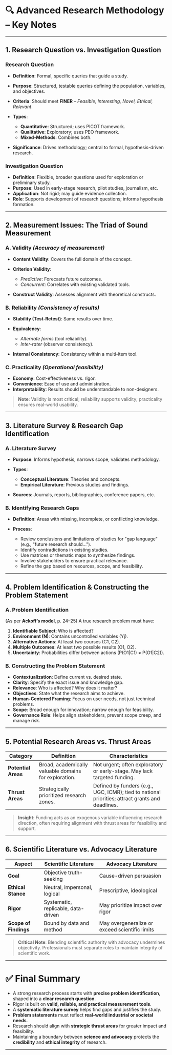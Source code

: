 # 🔍 **Advanced Research Methodology – Key Notes**

---

## 1. **Research Question vs. Investigation Question**

### **Research Question**

* **Definition**: Formal, specific queries that guide a study.
* **Purpose**: Structured, testable queries defining the population, variables, and objectives.
* **Criteria**: Should meet **FINER** – *Feasible, Interesting, Novel, Ethical, Relevant*.
* **Types**:

  * **Quantitative**: Structured; uses PICOT framework.
  * **Qualitative**: Exploratory; uses PEO framework.
  * **Mixed-Methods**: Combines both.
* **Significance**: Drives methodology; central to formal, hypothesis-driven research.

### **Investigation Question**

* **Definition**: Flexible, broader questions used for exploration or preliminary study.
* **Purpose**: Used in early-stage research, pilot studies, journalism, etc.
* **Application**: Not rigid; may guide evidence collection.
* **Role**: Supports development of research questions; informs hypothesis formation.

---

## 2. **Measurement Issues: The Triad of Sound Measurement**

### A. **Validity** *(Accuracy of measurement)*

* **Content Validity**: Covers the full domain of the concept.
* **Criterion Validity**:

  * *Predictive*: Forecasts future outcomes.
  * *Concurrent*: Correlates with existing validated tools.
* **Construct Validity**: Assesses alignment with theoretical constructs.

### B. **Reliability** *(Consistency of results)*

* **Stability (Test-Retest)**: Same results over time.
* **Equivalency**:

  * *Alternate forms* (tool reliability).
  * *Inter-rater* (observer consistency).
* **Internal Consistency**: Consistency within a multi-item tool.

### C. **Practicality** *(Operational feasibility)*

* **Economy**: Cost-effectiveness vs. rigor.
* **Convenience**: Ease of use and administration.
* **Interpretability**: Results should be understandable to non-designers.

> **Note**: Validity is most critical; reliability supports validity; practicality ensures real-world usability.

---

## 3. **Literature Survey & Research Gap Identification**

### A. **Literature Survey**

* **Purpose**: Informs hypothesis, narrows scope, validates methodology.
* **Types**:

  * **Conceptual Literature**: Theories and concepts.
  * **Empirical Literature**: Previous studies and findings.
* **Sources**: Journals, reports, bibliographies, conference papers, etc.

### B. **Identifying Research Gaps**

* **Definition**: Areas with missing, incomplete, or conflicting knowledge.
* **Process**:

  * Review conclusions and limitations of studies for "gap language" (e.g., "future research should...").
  * Identify contradictions in existing studies.
  * Use matrices or thematic maps to synthesize findings.
  * Involve stakeholders to ensure practical relevance.
  * Refine the gap based on resources, scope, and feasibility.

---

## 4. **Problem Identification & Constructing the Problem Statement**

### A. **Problem Identification**

(As per **Ackoff’s model**, p. 24–25)
A true research problem must have:

1. **Identifiable Subject**: Who is affected?
2. **Environment (N)**: Contains uncontrolled variables (Yj).
3. **Alternative Actions**: At least two courses (C1, C2).
4. **Multiple Outcomes**: At least two possible results (O1, O2).
5. **Uncertainty**: Probabilities differ between actions (P(O1|C1) ≠ P(O1|C2)).

### B. **Constructing the Problem Statement**

* **Contextualization**: Define current vs. desired state.
* **Clarity**: Specify the exact issue and knowledge gap.
* **Relevance**: Who is affected? Why does it matter?
* **Objectives**: State what the research aims to achieve.
* **Human-Centered Framing**: Focus on user needs, not just technical problems.
* **Scope**: Broad enough for innovation; narrow enough for feasibility.
* **Governance Role**: Helps align stakeholders, prevent scope creep, and manage risk.

---

## 5. **Potential Research Areas vs. Thrust Areas**

| **Category**        | **Definition**                                        | **Characteristics**                                                                              |
| ------------------- | ----------------------------------------------------- | ------------------------------------------------------------------------------------------------ |
| **Potential Areas** | Broad, academically valuable domains for exploration. | Not urgent; often exploratory or early-stage. May lack targeted funding.                         |
| **Thrust Areas**    | Strategically prioritized research zones.             | Defined by funders (e.g., UGC, ICMR); tied to national priorities; attract grants and deadlines. |

> **Insight**: Funding acts as an exogenous variable influencing research direction, often requiring alignment with thrust areas for feasibility and support.

---

## 6. **Scientific Literature vs. Advocacy Literature**

| **Aspect**            | **Scientific Literature**           | **Advocacy Literature**                        |
| --------------------- | ----------------------------------- | ---------------------------------------------- |
| **Goal**              | Objective truth-seeking             | Cause-driven persuasion                        |
| **Ethical Stance**    | Neutral, impersonal, logical        | Prescriptive, ideological                      |
| **Rigor**             | Systematic, replicable, data-driven | May prioritize impact over rigor               |
| **Scope of Findings** | Bound by data and method            | May overgeneralize or exceed scientific limits |

> **Critical Note**: Blending scientific authority with advocacy undermines objectivity. Professionals must separate roles to maintain integrity of scientific work.

---

# ✅ **Final Summary**

* A strong research process starts with **precise problem identification**, shaped into a **clear research question**.
* Rigor is built on **valid, reliable, and practical measurement tools**.
* A **systematic literature survey** helps find gaps and justifies the study.
* **Problem statements** must reflect **real-world industrial or societal needs**.
* Research should align with **strategic thrust areas** for greater impact and feasibility.
* Maintaining a boundary between **science and advocacy** protects the **credibility** and **ethical integrity** of research.

---

